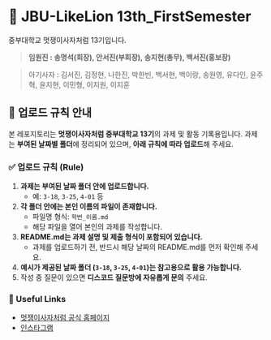 # 🦁 JBU-LikeLion 13th_FirstSemester
중부대학교 멋쟁이사자처럼 13기입니다.
> **임원진 : 송명석(회장), 안서진(부회장), 송지현(총무), 백서진(홍보장)**

> 아기사자 : 김서진, 김정현, 나한진, 박한빈, 백서현, 백이랑, 송원영, 유다인, 윤주혁, 윤지현, 이민형, 이지원, 이지훈

## 📌 업로드 규칙 안내
본 레포지토리는 **멋쟁이사자처럼 중부대학교 13기**의 과제 및 활동 기록용입니다.
과제는 **부여된 날짜별 폴더**에 정리되어 있으며, **아래 규칙에 따라 업로드**해 주세요.

### ✅ 업로드 규칙 (Rule)
1. **과제는 부여된 날짜 폴더 안에 업로드합니다.**
   - 예: `3-18`, `3-25`, `4-01` 등
2. **각 폴더 안에는 본인 이름의 파일이 존재합니다.**
   - 파일명 형식: `학번_이름.md`
   - 해당 파일을 열어 본인의 과제를 작성합니다.
3. **README.md는 과제 설명 및 제출 형식이 포함되어 있습니다.**
   - 과제를 업로드하기 전, 반드시 해당 날짜의 README.md를 먼저 확인해 주세요.
4. **예시가 제공된 날짜 폴더 (`3-18`, `3-25`, `4-01`)는 참고용으로 활용 가능합니다.**
5. 작성 중 질문이 있으면 **디스코드 질문방에 자유롭게 문의** 주세요.

### 🔗 Useful Links
- [멋쟁이사자처럼 공식 홈페이지](https://likelion.university/)
- [인스타그램](https://www.instagram.com/joongbulikelion/)
